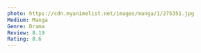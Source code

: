 ```yaml
---
photo: https://cdn.myanimelist.net/images/manga/1/275351.jpg
Medium: Manga
Genre: Drama
Review: 8.19
Rating: 8.6
---
```

